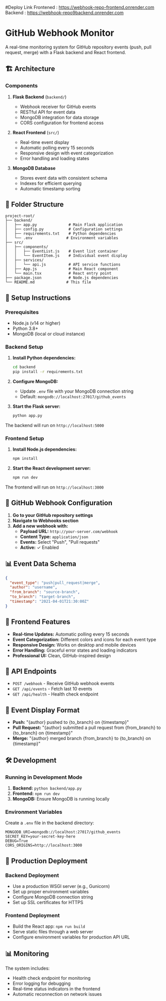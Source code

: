 #Deploy Link 
Frontened : https://webhook-repo-frontend.onrender.com
Backend : https://webhook-repo9backend.onrender.com

# GitHub Webhook Monitor

A real-time monitoring system for GitHub repository events (push, pull request, merge) with a Flask backend and React frontend.

## 🏗️ Architecture

### Components

1. **Flask Backend** (`backend/`)
   - Webhook receiver for GitHub events
   - RESTful API for event data
   - MongoDB integration for data storage
   - CORS configuration for frontend access

2. **React Frontend** (`src/`)
   - Real-time event display
   - Automatic polling every 15 seconds
   - Responsive design with event categorization
   - Error handling and loading states

3. **MongoDB Database**
   - Stores event data with consistent schema
   - Indexes for efficient querying
   - Automatic timestamp sorting

## 📁 Folder Structure

```
project-root/
├── backend/
│   ├── app.py              # Main Flask application
│   ├── config.py           # Configuration settings
│   ├── requirements.txt    # Python dependencies
│   └── .env               # Environment variables
├── src/
│   ├── components/
│   │   ├── EventList.js    # Event list container
│   │   └── EventItem.js    # Individual event display
│   ├── services/
│   │   └── api.js          # API service functions
│   ├── App.js              # Main React component
│   └── main.tsx            # React entry point
├── package.json            # Node.js dependencies
└── README.md              # This file
```

## 🚀 Setup Instructions

### Prerequisites
- Node.js (v14 or higher)
- Python 3.8+
- MongoDB (local or cloud instance)

### Backend Setup

1. **Install Python dependencies:**
   ```bash
   cd backend
   pip install -r requirements.txt
   ```

2. **Configure MongoDB:**
   - Update `.env` file with your MongoDB connection string
   - Default: `mongodb://localhost:27017/github_events`

3. **Start the Flask server:**
   ```bash
   python app.py
   ```

The backend will run on `http://localhost:5000`

### Frontend Setup

1. **Install Node.js dependencies:**
   ```bash
   npm install
   ```

2. **Start the React development server:**
   ```bash
   npm run dev
   ```

The frontend will run on `http://localhost:3000`

## 🔧 GitHub Webhook Configuration

1. **Go to your GitHub repository settings**
2. **Navigate to Webhooks section**
3. **Add a new webhook with:**
   - **Payload URL:** `http://your-server.com/webhook`
   - **Content Type:** `application/json`
   - **Events:** Select "Push", "Pull requests"
   - **Active:** ✓ Enabled

## 📊 Event Data Schema

```json
{
  "event_type": "push|pull_request|merge",
  "author": "username",
  "from_branch": "source-branch",
  "to_branch": "target-branch",
  "timestamp": "2021-04-01T21:30:00Z"
}
```

## 🎨 Frontend Features

- **Real-time Updates:** Automatic polling every 15 seconds
- **Event Categorization:** Different colors and icons for each event type
- **Responsive Design:** Works on desktop and mobile devices
- **Error Handling:** Graceful error states and loading indicators
- **Professional UI:** Clean, GitHub-inspired design

## 🔌 API Endpoints

- `POST /webhook` - Receive GitHub webhook events
- `GET /api/events` - Fetch last 10 events
- `GET /api/health` - Health check endpoint

## 📝 Event Display Format

- **Push:** "{author} pushed to {to_branch} on {timestamp}"
- **Pull Request:** "{author} submitted a pull request from {from_branch} to {to_branch} on {timestamp}"
- **Merge:** "{author} merged branch {from_branch} to {to_branch} on {timestamp}"

## 🛠️ Development

### Running in Development Mode

1. **Backend:** `python backend/app.py`
2. **Frontend:** `npm run dev`
3. **MongoDB:** Ensure MongoDB is running locally

### Environment Variables

Create a `.env` file in the backend directory:

```env
MONGODB_URI=mongodb://localhost:27017/github_events
SECRET_KEY=your-secret-key-here
DEBUG=True
CORS_ORIGINS=http://localhost:3000
```

## 🚀 Production Deployment

### Backend Deployment
- Use a production WSGI server (e.g., Gunicorn)
- Set up proper environment variables
- Configure MongoDB connection string
- Set up SSL certificates for HTTPS

### Frontend Deployment
- Build the React app: `npm run build`
- Serve static files through a web server
- Configure environment variables for production API URL

## 📊 Monitoring

The system includes:
- Health check endpoint for monitoring
- Error logging for debugging
- Real-time status indicators in the frontend
- Automatic reconnection on network issues
